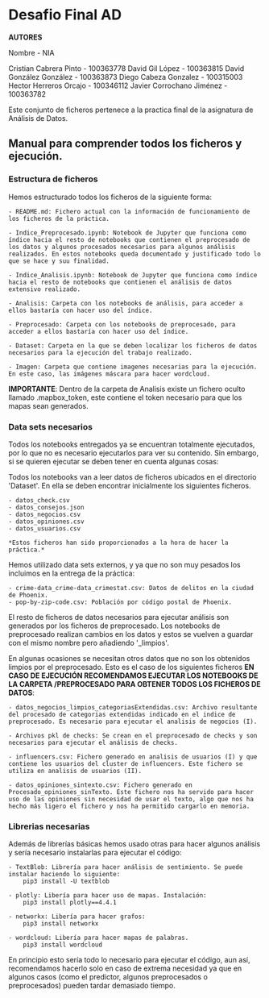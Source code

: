 # Desafio Final AD

**AUTORES**

Nombre - NIA

Cristian Cabrera Pinto - 100363778
David Gil López - 100363815
David González González - 100363873
Diego Cabeza Gonzalez - 100315003
Hector Herreros Orcajo - 100346112
Javier Corrochano Jiménez - 100363782

Este conjunto de ficheros pertenece a la practica final de la asignatura de Análisis de Datos.

## Manual para comprender todos los ficheros y ejecución.

### Estructura de ficheros

Hemos estructurado todos los ficheros de la siguiente forma:

    - README.md: Fichero actual con la información de funcionamiento de los ficheros de la práctica.

    - Indice_Preprocesado.ipynb: Notebook de Jupyter que funciona como índice hacia el resto de notebooks que contienen el preprocesado de los datos y algunos procesados necesarios para algunos análisis realizados. En estos notebooks queda documentado y justificado todo lo que se hace y suu finalidad.

    - Indice_Analisis.ipynb: Notebook de Jupyter que funciona como índice hacia el resto de notebooks que contienen el análisis de datos extensivo realizado.

    - Analisis: Carpeta con los notebooks de análisis, para acceder a ellos bastaría con hacer uso del índice.

    - Preprocesado: Carpeta con los notebooks de preprocesado, para acceder a ellos bastaría con hacer uso del índice.

    - Dataset: Carpeta en la que se deben localizar los ficheros de datos necesarios para la ejecución del trabajo realizado.
    
    - Imagen: Carpeta que contiene imagenes necesarias para la ejecución. En este caso, las imágenes máscara para hacer wordcloud.
    
**IMPORTANTE**: Dentro de la carpeta de Analisis existe un fichero oculto llamado .mapbox_token, este contiene el token necesario para que los mapas sean generados.
    
### Data sets necesarios

Todos los notebooks entregados ya se encuentran totalmente ejecutados, por lo que no es necesario ejecutarlos para ver su contenido. Sin embargo, si se quieren ejecutar se deben tener en cuenta algunas cosas:

Todos los notebooks van a leer datos de ficheros ubicados en el directorio 'Dataset'. En ella se deben encontrar inicialmente los siguientes ficheros.

    - datos_check.csv
    - datos_consejos.json
    - datos_negocios.csv
    - datos_opiniones.csv
    - datos_usuarios.csv
    
    *Estos ficheros han sido proporcionados a la hora de hacer la práctica.*
    
Hemos utilizado data sets externos, y ya que no son muy pesados los incluimos en la entrega de la práctica:
    
    - crime-data_crime-data_crimestat.csv: Datos de delitos en la ciudad de Phoenix.
    - pop-by-zip-code.csv: Población por código postal de Phoenix.
    
El resto de ficheros de datos necesarios para ejecutar análisis son generados por los ficheros de preprocesado. Los notebooks de preprocesado realizan cambios en los datos y estos se vuelven a guardar con el mismo nombre pero añadiendo '_limpios'.

En algunas ocasiones se necesitan otros datos que no son los obtenidos limpios por el preprocesado. Esto es el caso de los siguientes ficheros **EN CASO DE EJECUCIÓN RECOMENDAMOS EJECUTAR LOS NOTEBOOKS DE LA CARPETA /PREPROCESADO PARA OBTENER TODOS LOS FICHEROS DE DATOS**:

    - datos_negocios_limpios_categoriasExtendidas.csv: Archivo resultante del procesado de categorias extendidas indicado en el indice de preprocesado. Es necesario para ejecutar el analisis de negocios (I).
    
    - Archivos pkl de checks: Se crean en el preprocesado de checks y son necesarios para ejecutar el análisis de checks.
    
    - influencers.csv: Fichero generado en analisis de usuarios (I) y que contiene los usuarios del cluster de influencers. Este fichero se utiliza en analisis de usuarios (II).
    
    - datos_opiniones_sintexto.csv: Fichero generado en Procesado_opiniones_sinTexto. Este fichero nos ha servido para hacer uso de las opiniones sin necesidad de usar el texto, algo que nos ha hecho más ligero el fichero y nos ha permitido cargarlo en memoria.
    
### Librerias necesarias

Además de librerías básicas hemos usado otras para hacer algunos análisis y sería necesario instalarlas para ejecutar el código:

    - TextBlob: Librería para hacer análisis de sentimiento. Se puede instalar haciendo lo siguiente:
        pip3 install -U textblob

    - plotly: Libería para hacer uso de mapas. Instalación:
        pip3 install plotly==4.4.1
        
    - networkx: Libería para hacer grafos:
        pip3 install networkx
        
    - wordcloud: Libería para hacer mapas de palabras.
        pip3 install wordcloud

En principio esto sería todo lo necesario para ejecutar el código, aun así, recomendamos hacerlo solo en caso de extrema necesidad ya que en algunos casos (como el predictor, algunos preprocesados o preprocesados) pueden tardar demasiado tiempo.